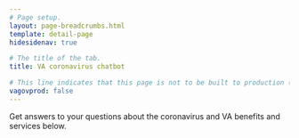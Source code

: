 ```yaml
---
# Page setup.
layout: page-breadcrumbs.html
template: detail-page
hidesidenav: true

# The title of the tab.
title: VA coronavirus chatbot

# This line indicates that this page is not to be built to production (www.va.gov)
vagovprod: false
---
```

<script src="https://cdn.botframework.com/botframework-webchat/4.8.0/webchat-es5.js"></script>
<style>
#webchat button {
    justify-content: left !important;
    text-align: left !important;
    overflow: visible !important;
}

#webchat button div {
    overflow: visible !important;
    white-space: pre-wrap !important;
    text-overflow: unset !important;
}

#webchat button:disabled {
    margin: 0 !important;
    padding: 10px !important;
    min-height: 38px !important;
    background: #d6d7d9 !important;
    color: #ffffff !important;
    border: 0;
}

#webchat[watermark="true"] [role="complementary"] ul[role="list"]::after {
    content: "Powered By ...";
    background: linear-gradient(rgba(248, 248, 248, 0), rgba(248, 248, 248, .63), #F8F8F8 40%);
    bottom: 0;
    right: 0;
    color: #707070;
    display: block;
    font-family: 'Segoe Semibold', Calibri, 'Helvetica Neue', Arial, sans-serif;
    font-size: 12px;
    padding: 15px 10px 10px;
    position: sticky;
    text-align: right;
}

#webchat input[type=checkbox] {
    -webkit-appearance: checkbox;
    -moz-appearance: checkbox;
    opacity: 1.0;
}

.webchat__bubble__content {
    border: 0 !important;
    border-radius: 5px !important;
    /* $color-base from design.va.gov */
    color: #212121 !important;
}

/* side vertical container with avatar in it */
.webchat__stackedLayout__avatar {
    margin: 0 8px !important;
}

/* horizontal container with chat bubbles */
.webchat__stacked_indented_content {
    margin: 0 8px !important;
}

/* padding around question chat bubbles */
.css-18q9i6z {
    padding: 16px 8px !important;
}

/* gap between end of scroll area and bg */
.css-1qyo5rb:first-child {
    margin-top: 4px !important;
}

/* padding between question chat bubbles */
.css-1qyo5rb:not(:first-child) {
    padding-bottom: 8px !important;
    margin-bottom: 0 !important;
}

/* padding around answer chat bubbles */
div.ac-container.ac-adaptiveCard {
    padding: 16px 8px !important;
}

/* button style in answers before being selected */
button.ac-pushButton.style-default {
    margin: 0 !important;
    /* $color-primary from design.va.gov */
    color: #0071bb;
    border: 2px solid #0071bb;
    font-weight: 700 !important;
}

button.ac-pushButton.style-default:hover {
    /* $color-primary-darker from design.va.gov */
    color: #003e73;
    border: 2px solid #003e73 !important;
    background: white;
    font-weight: 700 !important;
}

/* additional padding around answer chat bubbles
(3px + webchat__row 5px + css-1qyo5rb 8px = 16px from design specs) */
.webchat__stackedLayout--fromUser {
    padding: 3px 0 !important;
}

/* "just now/5 mins ago" time indicator for each message */
.css-1kceze8 {
    visibility: hidden !important;
    height: 0;
}

/* unnecessary div above answer options in chat bubble */
.ac-horizontal-separator {
    height: 0 !important;
}

/* container around dropdown element */
.ac-input-container {
    flex-wrap: wrap !important;
}

/* dropdown element (ex: states list) */
.ac-input.ac-multichoiceInput.ac-choiceSetInput-compact {
    margin-bottom: 8px !important;
    min-width: 100% !important;
}

.css-yb0hx9.webchat__initialsAvatar.css-10h6e9z {
    font-weight: 700 !important;
    font-size: 18px !important;
    /* $color-primary-darkest from design.va.gov */
    background: #112e51 !important;
}
</style>
<div class="va-introtext">
  Get answers to your questions about the coronavirus and VA benefits and services below.
</div>


<!--
  The "widget-type" should be registered at
  https://github.com/department-of-veterans-affairs/vets-website/blob/master/src/applications/static-pages/widgetTypes.js>
-->
<div id="webchat" data-widget-type="va-coronavirus-chatbot"></div>
